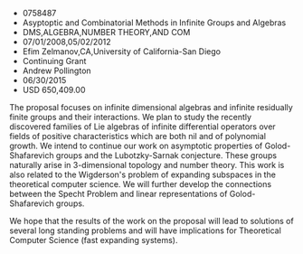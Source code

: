 
* 0758487
* Asyptoptic and Combinatorial Methods in Infinite Groups and Algebras
* DMS,ALGEBRA,NUMBER THEORY,AND COM
* 07/01/2008,05/02/2012
* Efim Zelmanov,CA,University of California-San Diego
* Continuing Grant
* Andrew Pollington
* 06/30/2015
* USD 650,409.00

The proposal focuses on infinite dimensional algebras and infinite residually
finite groups and their interactions. We plan to study the recently discovered
families of Lie algebras of infinite differential operators over fields of
positive characteristics which are both nil and of polynomial growth. We intend
to continue our work on asymptotic properties of Golod-Shafarevich groups and
the Lubotzky-Sarnak conjecture. These groups naturally arise in 3-dimensional
topology and number theory. This work is also related to the Wigderson's problem
of expanding subspaces in the theoretical computer science. We will further
develop the connections between the Specht Problem and linear representations of
Golod-Shafarevich groups.

We hope that the results of the work on the proposal will lead to solutions of
several long standing problems and will have implications for Theoretical
Computer Science (fast expanding systems).
